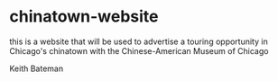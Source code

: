 # chinatown-website

this is a website that will be used to advertise a touring opportunity in Chicago's chinatown with the Chinese-American Museum of Chicago

Keith Bateman
